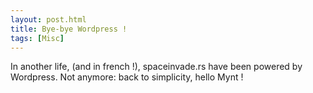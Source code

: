 ```yaml
---
layout: post.html
title: Bye-bye Wordpress !
tags: [Misc]
---
```



In another life, (and in french !), spaceinvade.rs have been powered by Wordpress. Not anymore: back to simplicity, hello Mynt !